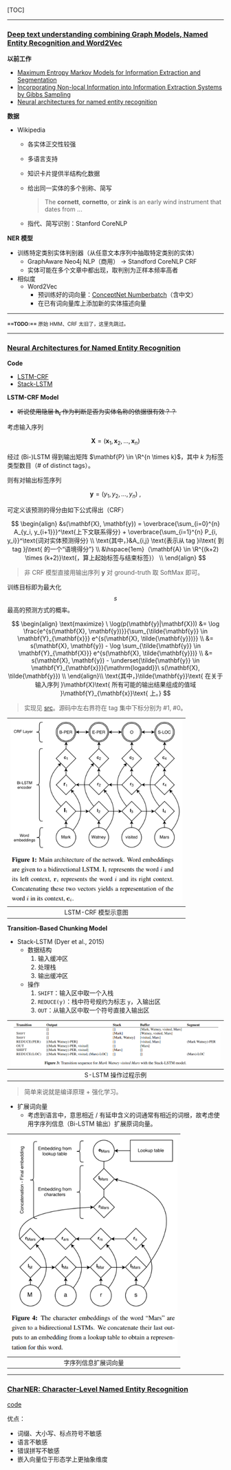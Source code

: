 [TOC]

----------------------------------------------------

### [Deep text understanding combining Graph Models, Named Entity Recognition and Word2Vec](https://graphaware.com/nlp/2018/09/10/deep-text-understand-combining-graphs-ner-word2vec.html)

__以前工作__

-  [Maximum Entropy Markov Models for Information Extraction and Segmentation](http://www.ai.mit.edu/courses/6.891-nlp/READINGS/maxent.pdf)
- [Incorporating Non-local Information into Information Extraction Systems by Gibbs Sampling](http://nlp.stanford.edu/~manning/papers/gibbscrf3.pdf)
- [Neural architectures for named entity recognition](https://www.aclweb.org/anthology/N16-1030)

__数据__

- Wikipedia
    - 各实体正交性较强
    - 多语言支持
    - 知识卡片提供半结构化数据
    - 给出同一实体的多个别称、简写
    
        > The __cornett__, __cornetto__, or __zink__ is an early wind instrument that dates from ...
    
    - 指代、简写识别：Stanford CoreNLP

__NER 模型__

- 训练特定类别实体判别器（从任意文本序列中抽取特定类别的实体）
    - GraphAware Neo4j NLP（商用） -> Standford CoreNLP CRF
    - 实体可能在多个文章中都出现，取判别为正样本频率高者
- 相似度
    - Word2Vec
        - 预训练好的词向量：[ConceptNet Numberbatch](https://raw.githubusercontents.com/commonsense/conceptnet-numberbatch)（含中文）
        - 在已有词向量库上添加新的实体描述向量

----------------------------------------------

<small><b>==TODO:==</b> 原始 HMM、CRF 太旧了，这里先跳过。</small>

----------------------------------------------

### [Neural Architectures for Named Entity Recognition](https://www.aclweb.org/anthology/N16-1030)

__Code__

- [LSTM-CRF](https://github.com/glample/tagger)
- [Stack-LSTM](https://github.com/clab/stack-lstm-ner)

__LSTM-CRF Model__

- ~~听说使用隐层 $\mathbf{h}_t$ 作为判断是否为实体名称的依据很有效？？~~

考虑输入序列

$$
\mathbf{X} = (\mathbf{x}_1, \mathbf{x}_2, \dots, \mathbf{x}_n)
$$

经过 (Bi-)LSTM 得到输出矩阵 $\mathbf{P} \in \R^{n \times k}$，其中 $k$ 为标签类型数目（# of distinct tags）。

则有对输出标签序列

$$
\mathbf{y} = (y_1, y_2, \dots, y_n) \ ,
$$

可定义该预测的得分由如下公式得出（CRF）

$$
\begin{align}
&s(\mathbf{X}, \mathbf{y}) = \overbrace{\sum_{i=0}^{n} A_{y_i, y_{i+1}}}^\text{上下文联系得分} + \overbrace{\sum_{i=1}^{n} P_{i, y_i}}^\text{词对实体预测得分} \\
\text{其中，}&A_{i,j} \text{表示从 tag }i\text{ 到 tag }j\text{ 的一个“语境得分”} \\
&\hspace{1em}（\mathbf{A} \in \R^{(k+2) \times (k+2)}\text{，算上起始标签与结束标签}） \\
\end{align}
$$

> 非 CRF 模型直接用输出序列 $\mathbf{y}$ 对 ground-truth 取 SoftMax 即可。

训练目标即为最大化 $$s$$ 最高的预测方式的概率。

$$
\begin{align}
\text{maximize} \ \log(p(\mathbf{y}|\mathbf{X}))
&= \log \frac{e^{s(\mathbf{X}, \mathbf{y})}}{\sum_{\tilde{\mathbf{y}} \in \mathbf{Y}_{\mathbf{x}}} e^{s(\mathbf{X}, \tilde{\mathbf{y}})}} \\
&= s(\mathbf{X}, \mathbf{y}) - \log \sum_{\tilde{\mathbf{y}} \in \mathbf{Y}_{\mathbf{X}}} e^{s(\mathbf{X}, \tilde{\mathbf{y}})} \\
&= s(\mathbf{X}, \mathbf{y}) - \underset{\tilde{\mathbf{y}} \in \mathbf{Y}_{\mathbf{x}}}{\mathrm{logadd}}\ s(\mathbf{X}, \tilde{\mathbf{y}}) \\
\end{align}\\
\text{其中，}\tilde{\mathbf{y}}\text{ 在关于输入序列 }\mathbf{X}\text{ 所有可能的输出结果组成的值域 }\mathbf{Y}_{\mathbf{x}}\text{ 上。}
$$

> 实现见 [src](https://github.com/glample/tagger/blob/master/model.py#L284)。源码中左右界符在 tag 集中下标分别为 #1, #0。

| <img src="../assets/images/2019-4-25-NER/lstm-crf.png" style="zoom:80%" /> |
| :----------------------------------------------------------: |
|                     LSTM-CRF 模型示意图                      |

__Transition-Based Chunking Model__

- Stack-LSTM (Dyer et al., 2015)
    - 数据结构
        1. 输入缓冲区
        2. 处理栈
        3. 输出缓冲区
    - 操作
        1. `SHIFT`：输入区中取一个入栈
        2. `REDUCE(y)`：栈中符号规约为标志 `y`，入输出区
        3. `OUT`：从输入区中取一个符号直接入输出区

| <img src="../assets/images/2019-4-25-NER/stack-lstm-example.png" /> |
| :----------------------------------------------------------: |
|                     S-LSTM 操作过程示例                      |

> 简单来说就是编译原理 + 强化学习。

- 扩展词向量
    - 考虑到语言中，意思相近 / 有延申含义的词通常有相近的词根，故考虑使用字序列信息（Bi-LSTM 输出）扩展原词向量。

| <img src="../assets/images/2019-4-25-NER/char-seq-ext-embedding.png" style="zoom:80%" /> |
| :----------------------------------------------------------: |
|                     字序列信息扩展词向量                     |

------------------------------------------------

### [CharNER: Character-Level Named Entity Recognition](https://www.aclweb.org/anthology/C16-1087)

[code](https://github.com/ozanarkancan/char-ner)

优点：

- 词缀、大小写、标点符号不敏感
- 语言不敏感
- 错误拼写不敏感
- 嵌入向量位于形态学上更抽象维度







